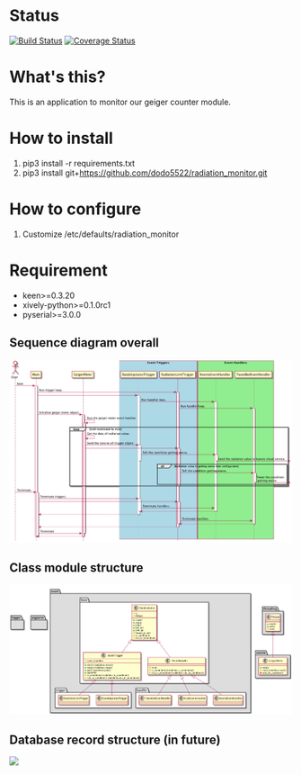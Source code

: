 # Status

[![Build Status](https://travis-ci.org/dodo5522/radiation_monitor.svg?branch=master)](https://travis-ci.org/dodo5522/radiation_monitor)
[![Coverage Status](https://coveralls.io/repos/github/dodo5522/radiation_monitor/badge.svg?branch=master)](https://coveralls.io/github/dodo5522/radiation_monitor?branch=master)

# What's this?

This is an application to monitor our geiger counter module.

# How to install

1. pip3 install -r requirements.txt
2. pip3 install git+https://github.com/dodo5522/radiation_monitor.git

# How to configure

1. Customize /etc/defaults/radiation_monitor

# Requirement

* keen>=0.3.20
* xively-python>=0.1.0rc1
* pyserial>=3.0.0

## Sequence diagram overall

![](https://raw.githubusercontent.com/dodo5522/radiation_monitor/master/doc/sequence.png)

## Class module structure

![](https://raw.githubusercontent.com/dodo5522/radiation_monitor/master/doc/class.png)

## Database record structure (in future)

![](https://raw.githubusercontent.com/dodo5522/radiation_monitor/master/doc/database.png)
